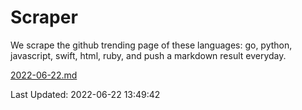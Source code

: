 # Scraper

We scrape the github trending page of these languages: go, python, javascript, swift, html, ruby, and push a markdown result everyday.

[2022-06-22.md](https://github.com/henson/Scraper/blob/master/2022-06-22.md)

Last Updated: 2022-06-22 13:49:42